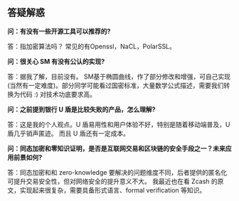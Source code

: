 ## 答疑解惑

**问：有没有一些开源工具可以推荐的?**

答：指加密算法吗？ 常见的有Openssl，NaCL，PolarSSL。

**问：很关心 SM 有没有公认的实现?**

答：据我了解，目前没有。 SM基于椭圆曲线，作了部分修改和增强，可自己实现(当然有一定难度)。部分同学可能看过国密标准，大量数学公式描述，需要我们转换为代码 :) 对技术功底要求高。

**问：之前提到银行 U 盾是比较失败的产品，怎么理解?**

答：这是我的个人观点。U 盾易用性和用户体验不好，特别是随着移动端普及，U 盾几乎销声匿迹。 而且 U 盾还有一定成本。

**问：同态加密和零知识证明，是否是互联网交易和区块链的安全手段之一？未来应用前景如何?**

答：同态加密和和 zero-knowledge 要解决的问题维度不同，后者提供的匿名化可提升交易安全性，但对网络安全的提升意义不大。 我最近也在看 Zcash 的原文，实现起来很复杂，需要具备形式语言、formal verification 等知识。